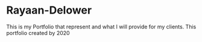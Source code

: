 # Rayaan-Delower
This is my Portfolio that represent and what I will provide for my clients. This portfolio created by 2020
